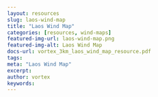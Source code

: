 ```yaml
---
layout: resources
slug: laos-wind-map
title: "Laos Wind Map"
categories: [resources, wind-maps]
featured-img-url: laos-wind-map.png
featured-img-alt: Laos Wind Map
docs-url: vortex_3km_laos_wind_map_resource.pdf
tags:
meta: "Laos Wind Map"
excerpt: 
author: vortex
keywords: 
---
```

